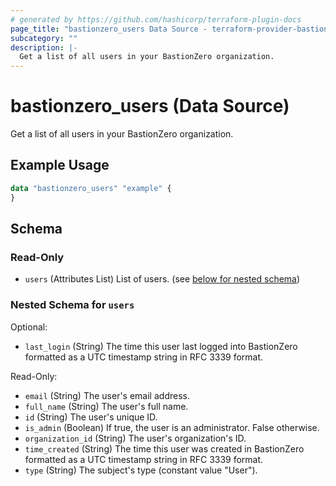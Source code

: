 ```yaml
---
# generated by https://github.com/hashicorp/terraform-plugin-docs
page_title: "bastionzero_users Data Source - terraform-provider-bastionzero"
subcategory: ""
description: |-
  Get a list of all users in your BastionZero organization.
---
```


# bastionzero_users (Data Source)

Get a list of all users in your BastionZero organization.

## Example Usage

```terraform
data "bastionzero_users" "example" {
}
```

<!-- schema generated by tfplugindocs -->
## Schema

### Read-Only

- `users` (Attributes List) List of users. (see [below for nested schema](#nestedatt--users))

<a id="nestedatt--users"></a>
### Nested Schema for `users`

Optional:

- `last_login` (String) The time this user last logged into BastionZero formatted as a UTC timestamp string in RFC 3339 format.

Read-Only:

- `email` (String) The user's email address.
- `full_name` (String) The user's full name.
- `id` (String) The user's unique ID.
- `is_admin` (Boolean) If true, the user is an administrator. False otherwise.
- `organization_id` (String) The user's organization's ID.
- `time_created` (String) The time this user was created in BastionZero formatted as a UTC timestamp string in RFC 3339 format.
- `type` (String) The subject's type (constant value "User").


